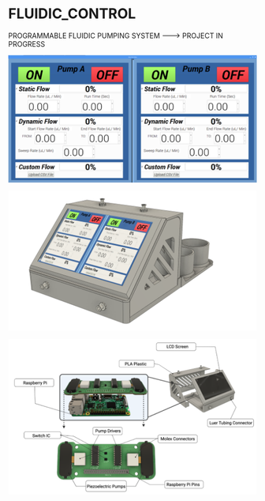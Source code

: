 # FLUIDIC_CONTROL
PROGRAMMABLE FLUIDIC PUMPING SYSTEM ---> PROJECT IN PROGRESS

![picture](https://github.com/GabStP13rr3/FLUIDIC_CONTROL/blob/main/code/GUI.png) 

![picture](https://github.com/GabStP13rr3/FLUIDIC_CONTROL/blob/main/Design_Files/MAIN%20v22.png) 

![picture](https://github.com/GabStP13rr3/FLUIDIC_CONTROL/blob/main/Design_Files/OverallAssembly.png) 
